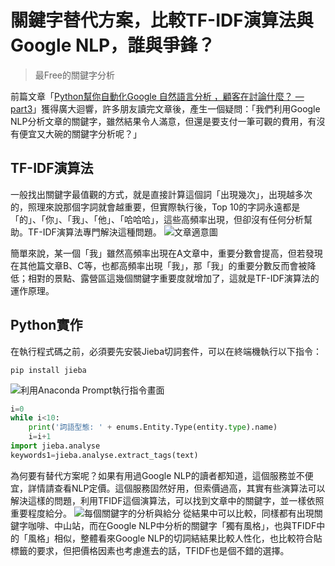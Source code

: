 # 關鍵字替代方案，比較TF-IDF演算法與Google NLP，誰與爭鋒？

> 最Free的關鍵字分析

前篇文章「[Python幫你自動化Google 自然語言分析 ，顧客在討論什麼？ — part3](/article?a=10)」獲得廣大迴響，許多朋友讀完文章後，產生一個疑問：「我們利用Google NLP分析文章的關鍵字，雖然結果令人滿意，但還是要支付一筆可觀的費用，有沒有便宜又大碗的關鍵字分析呢？」

## TF-IDF演算法
一般找出關鍵字最值觀的方式，就是直接計算這個詞「出現幾次」，出現越多次的，照理來說那個字詞就會越重要，但實際執行後，Top 10的字詞永遠都是「的」、「你」、「我」、「他」、「哈哈哈」，這些高頻率出現，但卻沒有任何分析幫助。TF-IDF演算法專門解決這種問題。
![文章適意圖](https://i.imgur.com/FVWl7Jc.png)

簡單來說，某一個「我」雖然高頻率出現在A文章中，重要分數會提高，但若發現在其他篇文章B、C等，也都高頻率出現「我」，那「我」的重要分數反而會被降低；相對的景點、露營區這幾個關鍵字重要度就增加了，這就是TF-IDF演算法的運作原理。

## Python實作
在執行程式碼之前，必須要先安裝Jieba切詞套件，可以在終端機執行以下指令：
```
pip install jieba
```
![利用Anaconda Prompt執行指令畫面](https://i.imgur.com/gb5wjuD.png)
```python
i=0
while i<10:
    print('詞語型態: ' + enums.Entity.Type(entity.type).name)
    i=i+1
import jieba.analyse
keywords1=jieba.analyse.extract_tags(text)
```
為何要有替代方案呢？如果有用過Google NLP的讀者都知道，這個服務並不便宜，詳情請查看NLP定價。這個服務固然好用，但索價過高，其實有些演算法可以解決這樣的問題，利用TFIDF這個演算法，可以找到文章中的關鍵字，並一樣依照重要程度給分。
![每個關鍵字的分析與給分](https://i.imgur.com/c2amCih.png)
從結果中可以比較，同樣都有出現關鍵字咖啡、中山站，而在Google NLP中分析的關鍵字「獨有風格」，也與TFIDF中的「風格」相似，整體看來Google NLP的切詞結結果比較人性化，也比較符合貼標籤的要求，但把價格因素也考慮進去的話，TFIDF也是個不錯的選擇。


















